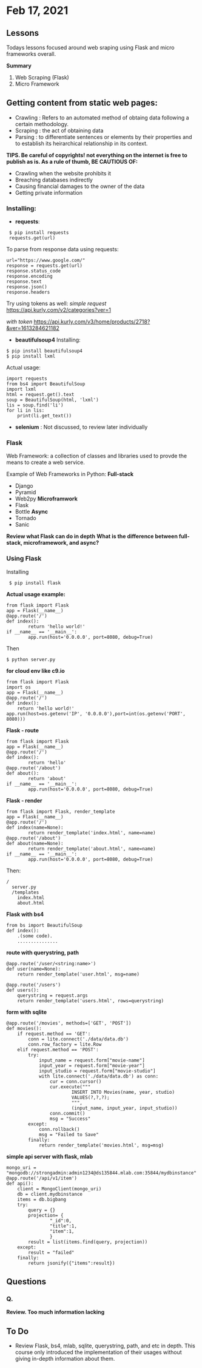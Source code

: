 # Feb 17, 2021

## Lessons
Todays lessons focused around web sraping using Flask and micro frameworks overall.

**Summary**
1. Web Scraping (Flask)
2. Micro Framework

## Getting content from static web pages:
- Crawling : Refers to an automated method of obtaing data following a certain methodology. 
- Scraping : the act of obtaining data
- Parsing : to differentiate sentences or elements by their properties and to establish its heirarchical relationship in its context.

**TIPS.  Be careful of copyrights! not everything on the internet is free to publish as is. As a rule of thumb, BE CAUTIOUS OF:**
- Crawling when the website prohibits it
- Breaching databases indirectly
- Causing financial damages to the owner of the data
- Getting private information 

### Installing:
- **requests**:
```
 $ pip install requests
 requests.get(url)
```

To parse from response data using requests:

```
url="https://www.google.com/"
response = requests.get(url)
response.status_code
response.encoding
response.text
response.json()
response.headers
```

Try using tokens as well:
*simple request*
https://api.kurly.com/v2/categories?ver=1

*with token*
https://api.kurly.com/v3/home/products/2718?&ver=1613284621182

- **beautifulsoup4**
Installing:
```
$ pip install beautifulsoup4
$ pip install lxml
```

Actual usage:

```
import requests
from bs4 import BeautifulSoup
import lxml
html = request.get().text
soup = BeautifulSoup(html, 'lxml')
lis = soup.find('li')
for li in lis:
    print(li.get_text())
```

- **selenium** : Not discussed, to review later individually

### Flask
Web Framework: a collection of classes and libraries used to provde the means to create a web service.

Example of Web Frameworks in Python:
**Full-stack**
- Django
- Pyramid
- Web2py
**Microframwork**
- Flask
- Bottle
**Async**
- Tornado
- Sanic

**Review what Flask can do in depth**
**What is the difference between full-stack, microframework, and async?**

### Using Flask
Installing
```
 $ pip install flask
```

**Actual usage example:**
```
from flask import Flask
app = Flask(__name__)
@app.route('/')
def index():
        return 'hello world!'
if __name__ == '__main__':
        app.run(host='0.0.0.0', port=8080, debug=True)
```
Then 
```
$ python server.py
```

**for cloud env like c9.io**
```
from flask import Flask
import os
app = Flask(__name__)
@app.route('/')
def index():
    return 'hello world!'
app.run(host=os.getenv('IP', '0.0.0.0'),port=int(os.getenv('PORT', 8080)))
```


**Flask - route**
```
from flask import Flask
app = Flask(__name__)
@app.route('/')
def index():
        return 'hello'
@app.route('/about')
def about():
        return 'about'
if __name__ == '__main__':
        app.run(host='0.0.0.0', port=8080, debug=True)
```

**Flask - render**
```
from flask import Flask, render_template
app = Flask(__name__)
@app.route('/')
def index(name=None):
        return render_template('index.html', name=name)
@app.route('/about')
def about(name=None):
        return render_template('about.html', name=name)
if __name__ == '__main__':
        app.run(host='0.0.0.0', port=8080, debug=True)

```
Then:
```
/
  server.py
  /templates
    index.html
    about.html
```

**Flask with bs4**
```
from bs import BeautifulSoup
def index():
    .(some code).
    ...............
```


**route with querystring, path**
```
@app.route('/user/<string:name>')
def user(name=None):
    return render_template('user.html', msg=name)
```
```
@app.route('/users')
def users():
    querystring = request.args
    return render_template('users.html', rows=querystring)
```

**form with sqlite**
```
@app.route('/movies', methods=['GET', 'POST'])
def movies():
    if request.method == 'GET':
        conn = lite.connect('./data/data.db')
        conn.row_factory = lite.Row
    elif request.method == 'POST':
        try:
            input_name = request.form["movie-name"]
            input_year = request.form["movie-year"]
            input_studio = request.form["movie-studio"]
            with lite.connect('./data/data.db') as conn:
                cur = conn.cursor()
                cur.execute("""
                        INSERT INTO Movies(name, year, studio)
                        VALUES(?,?,?);
                        """,
                        (input_name, input_year, input_studio))
                conn.commit()
                msg = "Success"
        except:
            conn.rollback()
            msg = "Failed to Save"
        finally:
            return render_template('movies.html', msg=msg)
```

**simple api server with flask, mlab**
```
mongo_uri = "mongodb://strongadmin:admin1234@ds135844.mlab.com:35844/mydbinstance"
@app.route('/api/v1/item')
def api():
    client = MongoClient(mongo_uri)
    db = client.mydbinstance
    items = db.bigbang
    try:
        query = {}
        projection= {
                "_id":0,
                "title":1,
                "item":1,
                }
        result = list(items.find(query, projection))
    except:
        result = "failed"
    finally:
        return jsonify({"items":result})
```

## Questions
### Q.
**Review. Too much information lacking**

## To Do
- Review Flask, bs4, mlab, sqlite, querystring, path, and etc in depth. This course only introduced the implementation of their usages without giving in-depth information about them.

